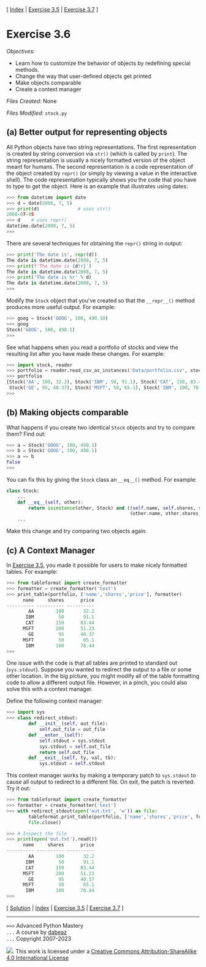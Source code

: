 \[ [Index](index.md) | [Exercise 3.5](ex3_5.md) | [Exercise 3.7](ex3_7.md) \]

# Exercise 3.6

*Objectives:*

- Learn how to customize the behavior of objects by redefining special methods.
- Change the way that user-defined objects get printed
- Make objects comparable
- Create a context manager

*Files Created:* None

*Files Modified:* `stock.py`

## (a) Better output for representing objects

All Python objects have two string representations.  The first
representation is created by string conversion via `str()`
(which is called by `print`).   The string representation is
usually a nicely formatted version of the object meant for humans.
The second representation is a code representation of the object
created by `repr()` (or simply by viewing a value in the
interactive shell).   The code representation typically shows you the
code that you have to type to get the object.  Here is an example
that illustrates using dates:

```python
>>> from datetime import date
>>> d = date(2008, 7, 5)
>>> print(d)              # uses str()
2008-07-05
>>> d    # uses repr()
datetime.date(2008, 7, 5)
>>>
```

There are several techniques for obtaining the `repr()` string
in output:

```python
>>> print('The date is', repr(d))
The date is datetime.date(2008, 7, 5)
>>> print(f'The date is {d!r}')
The date is datetime.date(2008, 7, 5)
>>> print('The date is %r' % d)
The date is datetime.date(2008, 7, 5)
>>> 
```

Modify the `Stock` object that you've created so that
the `__repr__()` method
produces more useful output.  For example:

```python
>>> goog = Stock('GOOG', 100, 490.10)
>>> goog
Stock('GOOG', 100, 490.1)
>>>
```

See what happens when you read a portfolio of stocks and view the
resulting list after you have made these changes.  For example:

```python
>>> import stock, reader
>>> portfolio = reader.read_csv_as_instances('Data/portfolio.csv', stock.Stock)
>>> portfolio
[Stock('AA', 100, 32.2), Stock('IBM', 50, 91.1), Stock('CAT', 150, 83.44), Stock('MSFT', 200, 51.23), 
 Stock('GE', 95, 40.37), Stock('MSFT', 50, 65.1), Stock('IBM', 100, 70.44)]
>>>
```

## (b) Making objects comparable

What happens if you create two identical `Stock` objects and try to compare them? Find out:

```python
>>> a = Stock('GOOG', 100, 490.1)
>>> b = Stock('GOOG', 100, 490.1)
>>> a == b
False
>>>
```

You can fix this by giving the `Stock` class an `__eq__()` method.  For example:

```python
class Stock:
    ...
    def __eq__(self, other):
        return isinstance(other, Stock) and ((self.name, self.shares, self.price) == 
                                             (other.name, other.shares, other.price))
    ...
```

Make this change and try comparing two objects again. 

## (c) A Context Manager

In [Exercise 3.5](ex3_5.md), you made it possible for users to make
nicely formatted tables.  For example:

```python
>>> from tableformat import create_formatter
>>> formatter = create_formatter('text')
>>> print_table(portfolio, ['name','shares','price'], formatter)
      name     shares      price
---------- ---------- ---------- 
        AA        100       32.2
       IBM         50       91.1
       CAT        150      83.44
      MSFT        200      51.23
        GE         95      40.37
      MSFT         50       65.1
       IBM        100      70.44
>>>
```

One issue with the code is that all tables are printed to standard out
(`sys.stdout`).  Suppose you wanted to redirect the output to a file
or some other location.  In the big picture, you might modify all of
the table formatting code to allow a different output file.  However,
in a pinch, you could also solve this with a context manager.

Define the following context manager:

```python
>>> import sys
>>> class redirect_stdout:
        def __init__(self, out_file):
            self.out_file = out_file
        def __enter__(self):
            self.stdout = sys.stdout
            sys.stdout = self.out_file
            return self.out_file
        def __exit__(self, ty, val, tb):
            sys.stdout = self.stdout
```

This context manager works by making a temporary patch to `sys.stdout` to cause
all output to redirect to a different file.  On exit, the patch is reverted. 
Try it out:

```python
>>> from tableformat import create_formatter
>>> formatter = create_formatter('text')
>>> with redirect_stdout(open('out.txt', 'w')) as file:
        tableformat.print_table(portfolio, ['name','shares','price', formatter)
        file.close()

>>> # Inspect the file
>>> print(open('out.txt').read())
      name     shares      price
---------- ---------- ---------- 
        AA        100       32.2
       IBM         50       91.1
       CAT        150      83.44
      MSFT        200      51.23
        GE         95      40.37
      MSFT         50       65.1
       IBM        100      70.44
>>>
```

\[ [Solution](soln3_6.md) | [Index](index.md) | [Exercise 3.5](ex3_5.md) | [Exercise 3.7](ex3_7.md) \]

----
`>>>` Advanced Python Mastery  
`...` A course by [dabeaz](https://www.dabeaz.com)  
`...` Copyright 2007-2023  

![](https://i.creativecommons.org/l/by-sa/4.0/88x31.png). This work is licensed under a [Creative Commons Attribution-ShareAlike 4.0 International License](http://creativecommons.org/licenses/by-sa/4.0/)
